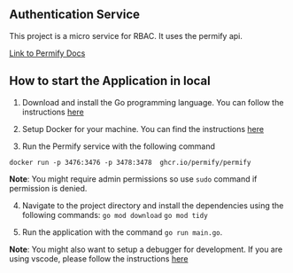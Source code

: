 ## Authentication Service

This project is a micro service for RBAC. It uses the permify api.

[Link to Permify Docs](https://docs.permify.co/permify-overview/intro)


## How to start the Application in local

1. Download and install the Go programming language. You can follow the instructions [here](https://go.dev/doc/install)

2. Setup Docker for your machine. You can find the instructions [here](https://docs.docker.com/engine/install/)

3. Run the Permify service with the following command

`docker run -p 3476:3476 -p 3478:3478  ghcr.io/permify/permify`

**Note**: You might require admin permissions so use `sudo` command if permission is denied.

4. Navigate to the project directory and install the dependencies using the following commands:
`go mod download`
`go mod tidy`

5. Run the application with the command `go run main.go`.

**Note**: You might also want to setup a debugger for development. If you are using vscode, please follow the instructions [here](https://github.com/golang/vscode-go/wiki/debugging)
